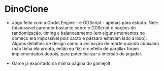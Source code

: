 # DinoClone

- Jogo feito com a Godot Engine - e GDScript - apenas para estudo. Nele foi possível aprender bastante sobre o GDScript e noções de randomização, timing e balanceamento (em alguns momentos no começo era impossível pois cacto e pássaro estavam lado a lado). Alguns detalhes de design como a animação de morte quando abaixado (não tinha ela pronta, então eu fiz) e o efeito de parallax foram implementados depois, para potencializar a imersão do jogador.

- Game já exportado na minha página do gamejolt.
